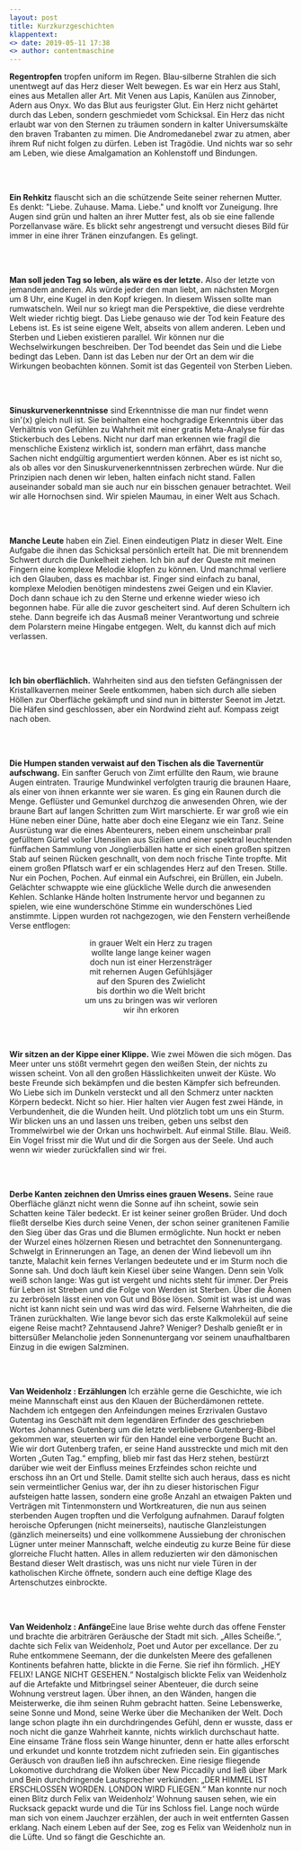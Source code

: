 ```yaml
---
layout: post
title: Kurzkurzgeschichten 
klappentext:
<> date: 2019-05-11 17:38
<> author: contentmaschine
---
```


<p align="justify"> 

<b>Regentropfen</b>
tropfen uniform im Regen. Blau-silberne Strahlen die sich unentwegt auf das Herz dieser Welt bewegen. Es war ein Herz aus Stahl, eines aus Metallen aller Art. Mit Venen aus Lapis, Kanülen aus Zinnober, Adern aus Onyx. Wo das Blut aus feurigster Glut. Ein Herz nicht gehärtet durch das Leben, sondern geschmiedet vom Schicksal. Ein Herz das nicht erlaubt war von den Sternen zu träumen sondern in kalter Universumskälte den braven Trabanten zu mimen. Die Andromedanebel zwar zu atmen, aber ihrem Ruf nicht folgen zu dürfen. Leben ist Tragödie. Und nichts war so sehr am Leben, wie diese Amalgamation an Kohlenstoff und Bindungen.

<br><br>

<b>Ein Rehkitz</b>
flauscht sich an die schützende Seite seiner rehernen Mutter. Es denkt: "Liebe. Zuhause. Mama. Liebe." und knolft vor Zuneigung. Ihre Augen sind grün und halten an ihrer Mutter fest, als ob sie eine fallende Porzellanvase wäre. Es blickt sehr angestrengt und versucht dieses Bild für immer in eine ihrer Tränen einzufangen. Es gelingt.

<br><br>

<b>Man soll jeden Tag so leben, als wäre es der letzte.</b> 
Also der letzte von jemandem anderen. Als würde jeder den man liebt, am nächsten Morgen um 8 Uhr, eine Kugel in den Kopf kriegen. In diesem Wissen sollte man rumwatscheln. Weil nur so kriegt man die Perspektive, die diese verdrehte Welt wieder richtig biegt. Das Liebe genauso wie der Tod kein Feature des Lebens ist. Es ist seine eigene Welt, abseits von allem anderen. Leben und Sterben und Lieben existieren parallel. Wir können nur die Wechselwirkungen beschreiben. Der Tod beendet das Sein und die Liebe bedingt das Leben. Dann ist das Leben nur der Ort an dem wir die Wirkungen beobachten können. Somit ist das Gegenteil von Sterben Lieben.

<br><br>

<b>Sinuskurvenerkenntnisse</b>
sind Erkenntnisse die man nur findet wenn sin'(x) gleich null ist. Sie beinhalten eine hochgradige Erkenntnis über das Verhältnis von Gefühlen zu Wahrheit mit einer gratis Meta-Analyse für das Stickerbuch des Lebens. Nicht nur darf man erkennen wie fragil die menschliche Existenz wirklich ist, sondern man erfährt, dass manche Sachen nicht endgültig argumentiert werden können. Aber es ist nicht so, als ob alles vor den Sinuskurvenerkenntnissen zerbrechen würde. Nur die Prinzipien nach denen wir leben, halten einfach nicht stand. Fallen auseinander sobald man sie auch nur ein bisschen genauer betrachtet. Weil wir alle Hornochsen sind. Wir spielen Maumau, in einer Welt aus Schach. 

<br><br>

<b>Manche Leute</b>
haben ein Ziel. Einen eindeutigen Platz in dieser Welt. Eine Aufgabe die ihnen das Schicksal persönlich erteilt hat. Die mit brennendem Schwert durch die Dunkelheit ziehen. Ich bin auf der Queste mit meinen Fingern eine komplexe Melodie klopfen zu können. Und manchmal verliere ich den Glauben, dass es machbar ist. Finger sind einfach zu banal, komplexe Melodien benötigen mindestens zwei Geigen und ein Klavier. Doch dann schaue ich zu den Sterne und erkenne wieder wieso ich begonnen habe. Für alle die zuvor gescheitert sind. Auf deren Schultern ich stehe. Dann begreife ich das Ausmaß meiner Verantwortung und schreie dem Polarstern meine Hingabe entgegen. Welt, du kannst dich auf mich verlassen.

<br><br>

<b>Ich bin oberflächlich.</b> Wahrheiten sind aus den tiefsten Gefängnissen der Kristallkavernen meiner Seele entkommen, haben sich durch alle sieben Höllen zur Oberfläche gekämpft und sind nun in bitterster Seenot im Jetzt. Die Häfen sind geschlossen, aber ein Nordwind zieht auf. Kompass zeigt nach oben. 

<br><br>

<b>Die Humpen standen verwaist auf den Tischen als die Tavernentür aufschwang.</b> Ein sanfter Geruch von Zimt erfüllte den Raum, wie braune Augen eintraten. Traurige Mundwinkel verfolgten traurig die braunen Haare, als einer von ihnen erkannte wer sie waren. Es ging ein Raunen durch die Menge. Geflüster und Gemunkel durchzog die anwesenden Ohren, wie der braune Bart auf langen Schritten zum Wirt marschierte. Er war groß wie ein Hüne neben einer Düne, hatte aber doch eine Eleganz wie ein Tanz. Seine Ausrüstung war die eines Abenteurers, neben einem unscheinbar prall gefülltem Gürtel voller Utensilien aus Sizilien und einer spektral leuchtenden fünffachen Sammlung von Jonglierbällen hatte er sich einen großen spitzen Stab auf seinen Rücken geschnallt, von dem noch frische Tinte tropfte. Mit einem großen Pflatsch warf er ein schlagendes Herz auf den Tresen. Stille. Nur ein Pochen, Pochen. Auf einmal ein Aufschrei, ein Brüllen, ein Jubeln. Gelächter schwappte wie eine glückliche Welle durch die anwesenden Kehlen. Schlanke Hände holten Instrumente hervor und begannen zu spielen, wie eine wunderschöne Stimme ein wunderschönes Lied anstimmte. Lippen wurden rot nachgezogen, wie den Fenstern verheißende Verse entflogen: 
<br>
<div style="text-align: center">
in grauer Welt ein Herz zu tragen <br>
wollte lange lange keiner wagen <br>
doch nun ist einer Herzensträger <br>
mit rehernen Augen Gefühlsjäger <br>
auf den Spuren des Zwielicht <br>
bis dorthin wo die Welt bricht <br>
um uns zu bringen was wir verloren <br>
wir ihn erkoren
</div>

<br><br>

<p align="justify"> 

<b>Wir sitzen an der Kippe einer Klippe.</b>
Wie zwei Möwen die sich mögen. Das Meer unter uns stößt vermehrt gegen den weißen Stein, der nichts zu wissen scheint. Von all den großen Hässlichkeiten unweit der Küste. Wo beste Freunde sich bekämpfen und die besten Kämpfer sich befreunden. Wo Liebe sich im Dunkeln versteckt und all den Schmerz unter nackten Körpern bedeckt. Nicht so hier. Hier halten vier Augen fest zwei Hände, in Verbundenheit, die die Wunden heilt. Und plötzlich tobt um uns ein Sturm. Wir blicken uns an und lassen uns treiben, geben uns selbst den Trommelwirbel wie der Orkan uns hochwirbelt. Auf einmal Stille. Blau. Weiß. Ein Vogel frisst mir die Wut und dir die Sorgen aus der Seele. Und auch wenn wir wieder zurückfallen sind wir frei. 

<br><br>

<b>Derbe Kanten zeichnen den Umriss eines grauen Wesens.</b> 
Seine raue Oberfläche glänzt nicht wenn die Sonne auf ihn scheint, sowie sein Schatten keine Täler bedeckt. Er ist keiner seiner großen Brüder. Und doch fließt derselbe Kies durch seine Venen, der schon seiner granitenen Familie den Sieg über das Gras und die Blumen ermöglichte. Nun hockt er neben der Wurzel eines hölzernen Riesen und betrachtet den Sonnenuntergang. Schwelgt in Erinnerungen an Tage, an denen der Wind liebevoll um ihn tanzte, Malachit kein fernes Verlangen bedeutete und er im Sturm noch die Sonne sah. Und doch läuft kein Kiesel über seine Wangen. Denn sein Volk weiß schon lange: Was gut ist vergeht und nichts steht für immer. Der Preis für Leben ist Streben und die Folge von Werden ist Sterben. Über die Äonen zu zerbröseln lässt einen von Gut und Böse lösen. Somit ist was ist und was nicht ist kann nicht sein und was wird das wird. Felserne Wahrheiten, die die Tränen zurückhalten. Wie lange bevor sich das erste Kalkmolekül auf seine eigene Reise macht? Zehntausend Jahre? Weniger? Deshalb genießt er in bittersüßer Melancholie jeden Sonnenuntergang vor seinem unaufhaltbaren Einzug in die ewigen Salzminen.

<br><br>

<b>Van Weidenholz : Erzählungen</b> Ich erzähle gerne die Geschichte, wie ich meine Mannschaft einst aus den Klauen der Bücherdämonen rettete. Nachdem ich entgegen den Anfeindungen meines Erzrivalen Gustavo Gutentag ins Geschäft mit dem legendären Erfinder des geschrieben Wortes Johannes Gutenberg um die letzte verbliebene Gutenberg-Bibel gekommen war, steuerten wir für den Handel eine verborgene Bucht an. Wie wir dort Gutenberg trafen, er seine Hand ausstreckte und mich mit den Worten „Guten Tag.“ empfing, blieb mir fast das Herz stehen, bestürzt darüber wie weit der Einfluss meines Erzfeindes schon reichte und erschoss ihn an Ort und Stelle. Damit stellte sich auch heraus, dass es nicht sein vermeintlicher Genius war, der ihn zu dieser historischen Figur aufsteigen hatte lassen, sondern eine große Anzahl an etwaigen Pakten und Verträgen mit Tintenmonstern und Wortkreaturen, die nun aus seinen sterbenden Augen tropften und die Verfolgung aufnahmen. Darauf folgten heroische Opferungen (nicht meinerseits), nautische Glanzleistungen (gänzlich meinerseits) und eine vollkommene Aussiebung der chronischen Lügner unter meiner Mannschaft, welche eindeutig zu kurze Beine für diese glorreiche Flucht hatten. Alles in allem reduzierten wir den dämonischen Bestand dieser Welt drastisch, was uns nicht nur viele Türen in der katholischen Kirche öffnete, sondern auch eine deftige Klage des Artenschutzes einbrockte. </b>

<br><br>

<b>Van Weidenholz : Anfänge</b>Eine laue Brise wehte durch das offene Fenster und brachte die arbiträren Geräusche der Stadt mit sich. „Alles Scheiße.“, dachte sich Felix van Weidenholz, Poet und Autor per excellance. Der zu Ruhe entkommene Seemann, der die dunkelsten Meere des gefallenen Kontinents befahren hatte, blickte in die Ferne. Sie rief ihn förmlich. „HEY FELIX! LANGE NICHT GESEHEN.“ Nostalgisch blickte Felix van Weidenholz auf die Artefakte und Mitbringsel seiner Abenteuer, die durch seine Wohnung verstreut lagen. Über ihnen, an den Wänden, hangen die Meisterwerke, die ihm seinen Ruhm gebracht hatten. Seine Lebenswerke, seine Sonne und Mond, seine Werke über die Mechaniken der Welt. Doch lange schon plagte ihn ein durchdringendes Gefühl, denn er wusste, dass er noch nicht die ganze Wahrheit kannte, nichts wirklich durchschaut hatte. Eine einsame Träne floss sein Wange hinunter, denn er hatte alles erforscht und erkundet und konnte trotzdem nicht zufrieden sein. Ein gigantisches Geräusch von draußen ließ ihn aufschrecken. Eine riesige fliegende Lokomotive durchdrang die Wolken über New Piccadily und ließ über Mark und Bein durchdringende Lautsprecher verkünden: „DER HIMMEL IST ERSCHLOSSEN WORDEN. LONDON WIRD FLIEGEN.“ Man konnte nur noch einen Blitz durch Felix van Weidenholz‘ Wohnung sausen sehen, wie ein Rucksack gepackt wurde und die Tür ins Schloss fiel. Lange noch würde man sich von einem Jauchzer erzählen, der auch in weit entfernten Gassen erklang. Nach einem Leben auf der See, zog es Felix van Weidenholz nun in die Lüfte.
Und so fängt die Geschichte an.


</p>
